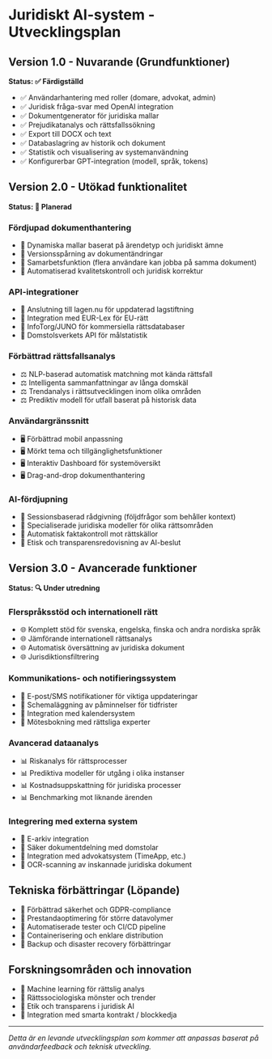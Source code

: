 # Juridiskt AI-system - Utvecklingsplan

## Version 1.0 - Nuvarande (Grundfunktioner)

**Status: ✅ Färdigställd**

- ✅ Användarhantering med roller (domare, advokat, admin)
- ✅ Juridisk fråga-svar med OpenAI integration
- ✅ Dokumentgenerator för juridiska mallar
- ✅ Prejudikatanalys och rättsfallssökning
- ✅ Export till DOCX och text
- ✅ Databaslagring av historik och dokument
- ✅ Statistik och visualisering av systemanvändning
- ✅ Konfigurerbar GPT-integration (modell, språk, tokens)

## Version 2.0 - Utökad funktionalitet

**Status: 🔄 Planerad**

### Fördjupad dokumenthantering
- 📝 Dynamiska mallar baserat på ärendetyp och juridiskt ämne
- 📝 Versionsspårning av dokumentändringar
- 📝 Samarbetsfunktion (flera användare kan jobba på samma dokument)
- 📝 Automatiserad kvalitetskontroll och juridisk korrektur

### API-integrationer
- 🔄 Anslutning till lagen.nu för uppdaterad lagstiftning
- 🔄 Integration med EUR-Lex för EU-rätt
- 🔄 InfoTorg/JUNO för kommersiella rättsdatabaser
- 🔄 Domstolsverkets API för målstatistik

### Förbättrad rättsfallsanalys
- ⚖️ NLP-baserad automatisk matchning mot kända rättsfall
- ⚖️ Intelligenta sammanfattningar av långa domskäl
- ⚖️ Trendanalys i rättsutvecklingen inom olika områden
- ⚖️ Prediktiv modell för utfall baserat på historisk data

### Användargränssnitt
- 🖥️ Förbättrad mobil anpassning
- 🖥️ Mörkt tema och tillgänglighetsfunktioner
- 🖥️ Interaktiv Dashboard för systemöversikt
- 🖥️ Drag-and-drop dokumenthantering

### AI-fördjupning
- 🧠 Sessionsbaserad rådgivning (följdfrågor som behåller kontext)
- 🧠 Specialiserade juridiska modeller för olika rättsområden
- 🧠 Automatisk faktakontroll mot rättskällor
- 🧠 Etisk och transparensredovisning av AI-beslut

## Version 3.0 - Avancerade funktioner

**Status: 🔍 Under utredning**

### Flerspråksstöd och internationell rätt
- 🌐 Komplett stöd för svenska, engelska, finska och andra nordiska språk
- 🌐 Jämförande internationell rättsanalys
- 🌐 Automatisk översättning av juridiska dokument
- 🌐 Jurisdiktionsfiltrering

### Kommunikations- och notifieringssystem
- 📩 E-post/SMS notifikationer för viktiga uppdateringar
- 📩 Schemaläggning av påminnelser för tidfrister
- 📩 Integration med kalendersystem
- 📩 Mötesbokning med rättsliga experter

### Avancerad dataanalys
- 📊 Riskanalys för rättsprocesser
- 📊 Prediktiva modeller för utgång i olika instanser
- 📊 Kostnadsuppskattning för juridiska processer
- 📊 Benchmarking mot liknande ärenden

### Integrering med externa system
- 🔄 E-arkiv integration
- 🔄 Säker dokumentdelning med domstolar
- 🔄 Integration med advokatsystem (TimeApp, etc.)
- 🔄 OCR-scanning av inskannade juridiska dokument

## Tekniska förbättringar (Löpande)

- 🔧 Förbättrad säkerhet och GDPR-compliance
- 🔧 Prestandaoptimering för större datavolymer
- 🔧 Automatiserade tester och CI/CD pipeline
- 🔧 Containerisering och enklare distribution
- 🔧 Backup och disaster recovery förbättringar

## Forskningsområden och innovation

- 🔬 Machine learning för rättslig analys
- 🔬 Rättssociologiska mönster och trender
- 🔬 Etik och transparens i juridisk AI
- 🔬 Integration med smarta kontrakt / blockkedja

---

*Detta är en levande utvecklingsplan som kommer att anpassas baserat på användarfeedback och teknisk utveckling.*